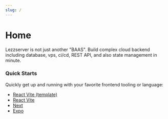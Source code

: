 ```yaml
---
slug: /
---
```


# Home

Lezzserver is not just another "BAAS". Build complex cloud backend including database, vps, ci/cd, REST API, and also state management in minute.


### Quick Starts
Quickly get up and running with your favorite frontend tooling or language:

- [React Vite (template)](Getting-Started/Quick%20Start/React%20Vite%20with%20template)
- [React Vite](Getting-Started/Quick%20Start/React%20Vite)
- [Next](Getting-Started/Quick%20Start/NextJS)
- [Expo](Getting-Started/Quick%20Start/React%20Native)
